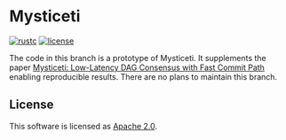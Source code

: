 # Mysticeti

[![rustc](https://img.shields.io/badge/rustc-1.72+-blue?style=flat-square&logo=rust)](https://www.rust-lang.org)
[![license](https://img.shields.io/badge/license-Apache-blue.svg?style=flat-square)](LICENSE)

The code in this branch is a prototype of Mysticeti. It supplements the paper [Mysticeti: Low-Latency DAG Consensus with Fast Commit Path](https://arxiv.org/abs/2310.14821) enabling reproducible results. There are no plans to maintain this branch.

## License

This software is licensed as [Apache 2.0](LICENSE).
